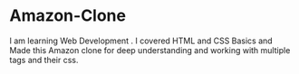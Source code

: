 # Amazon-Clone
I am learning Web Development . I covered HTML and CSS Basics and Made this Amazon clone for deep understanding and working with multiple tags and their css.
